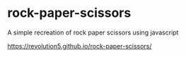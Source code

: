 # rock-paper-scissors

A simple recreation of rock paper scissors using javascript

https://revolution5.github.io/rock-paper-scissors/
